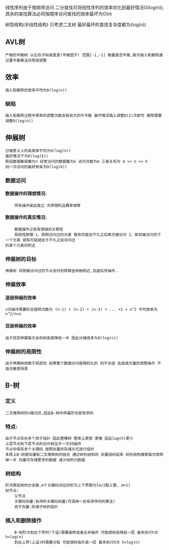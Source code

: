 
线性序列由于按顺序访问
二分查找可将线性序列的效率优化到最好情况O(log(n)),其余的查找算法必将按顺序访问查找的效率最坏为O(n)

树型结构(半线性结构)
只考虑二叉树
最好最坏的查找复杂度都为(log(n))

## AVL树
    严格的平衡树 以左右子树高度差(平衡因子) 范围[-1,-1] 衡量是否平衡,每次插入和删除通过重平衡算法对局部调整
## 效率
    插入和删除的效率平均为O(log(n))
### 缺陷
    插入和删除过程中带来的调整次数会有较大的不平衡 最坏情况插入调整O(1)次即可 删除需要调整O(log(n))

## 伸展树
    分摊意义上的高效率平均为O(log(n))
    最好情况下为O(log(k))
    假设数据集规模为n 经常访问的数据集为k 访问次数为m 三者关系为 m >> n >> k
    则一次访问的最好效率为O(log(k)) 
### 数据访问
#### 数据操作的理想情况:
        所有操作彼此独立 次序随机且概率相等
#### 数据操作的真实情况:
        数据操作之前有很强的关联性
        局部性原理:1、刚刚访问过的元素 极有可能在不久之后再次被访问 2、即将被访问的下一个元素 就有可能就处于不久之前访问过
    的某个元素的附近
### 伸展树的目标
    伸展树 将刚被访问过的节点及时的转移至树根附近,加速后序操作.

### 伸展效率
#### 逐层伸展的效率
    n次操作需要的总旋转次数为 (n-1) + (n-2) + (n-3) + ... +1 = n^2 平均效率为n^2/n=n
#### 双层伸展的效率
    由于双层伸展每次会将树高度降低一半 因此分摊成本为O(log(n))

### 伸展树的局限性
    由于伸展树依赖于局部性 如果整个数据访问是随机化的 则不合适 会造成大量的调整操作 不适合敏感场景
    
## B-树
### 定义
    二叉搜索树的n路归并,因此B-树中序遍历也是有序的

### 特点:
    由于节点存在多个孩子指针 因此整棵树 整体上更宽 更矮 因此log(h)更小
    上层节点到下层节点的访问相当于一次IO操作
    节点中保存多个关键码 按照向量的存储方式进行组织
    本质上B-树是向量和二叉搜索树的结合 通过树形结构将 向量组织起来 树形结构搜索每次排除掉一半 向量可存储更多的数据 减少树的元数据

### 树结构
    阶次限定树的分支数,m个关键码对应的阶次上下界限为[m/2取上整, m+1]
    树节点:
        父节点
        关键码向量:有序的关键码向量(可调用一些有序序列的算法)
        孩子向量:存储子树的指针

### 插入和删除操作
        B-树阶次到达下界时(下溢)需要旋转或者合并操作 可能使树高降低一层 最多执行h次 h=log(n)
        到达上界(上溢)时需要分裂 可能使树高升高一层 最多执行h次 h=log(n)
